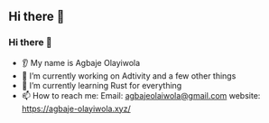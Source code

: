 ## Hi there 👋

### Hi there 👋
* 👂 My name is Agbaje Olayiwola
* 🔭 I’m currently working on Adtivity and a few other things
* 🌱 I’m currently learning Rust for everything
* 📫 How to reach me: Email: agbajeolaiwola@gmail.com website: https://agbaje-olayiwola.xyz/
